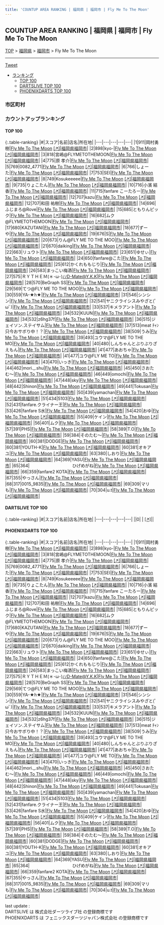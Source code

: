 ```yaml
---
title: 'COUNTUP AREA RANKING | 福岡県 | 福岡市 | Fly Me To The Moon'
---
```

## COUNTUP AREA RANKING | 福岡県 | 福岡市 | Fly Me To The Moon

[TOP](/darts/rank/) > [福岡県](/darts/rank/福岡県/) > [福岡市](/darts/rank/福岡県/福岡市/) > Fly Me To The Moon

___

<a href="https://twitter.com/share?ref_src=twsrc%5Etfw" data-text="COUNTUP AREA RANKING | 福岡県福岡市Fly Me To The Moon" class="twitter-share-button" data-hashtags="DARTSLIVE,PHOENIXDARTS,darts,ダーツ" data-show-count="false">Tweet</a>

* [ランキング](#カウントアップランキング)
    * [TOP 100](#top-100)
    * [DARTSLIVE TOP 100](#dartslive-top-100)
    * [PHOENIXDARTS TOP 100](#phoenixdarts-top-100)

### 市区町村

<ul>

</ul>

### カウントアップランキング

#### TOP 100



{:.table-ranking}
|#|スコア|名前|店名|所在地|
|---|---|---|---|---|
|1|911|<span class="rank-name-pd">岡村勇樹</span>|<a href="/darts/rank/shops/86135.html">Fly Me To The Moon</a> <a href="https://vs.phoenixdarts.com/jp/shop/shopDetailInfo/s_86135?s_seq=86135">[↗]</a>|<a href="/darts/rank/福岡県/福岡市">福岡県福岡市</a>|
|2|898|<span class="rank-name-pd">kyo-</span>|<a href="/darts/rank/shops/86135.html">Fly Me To The Moon</a> <a href="https://vs.phoenixdarts.com/jp/shop/shopDetailInfo/s_86135?s_seq=86135">[↗]</a>|<a href="/darts/rank/福岡県/福岡市">福岡県福岡市</a>|
|3|818|<span class="rank-name-pd">宮嶋@FLYMETOTHEMOON</span>|<a href="/darts/rank/shops/86135.html">Fly Me To The Moon</a> <a href="https://vs.phoenixdarts.com/jp/shop/shopDetailInfo/s_86135?s_seq=86135">[↗]</a>|<a href="/darts/rank/福岡県/福岡市">福岡県福岡市</a>|
|4|775|<span class="rank-name-pd">原 孝介</span>|<a href="/darts/rank/shops/86135.html">Fly Me To The Moon</a> <a href="https://vs.phoenixdarts.com/jp/shop/shopDetailInfo/s_86135?s_seq=86135">[↗]</a>|<a href="/darts/rank/福岡県/福岡市">福岡県福岡市</a>|
|5|769|<span class="rank-name-pd">0082_4771</span>|<a href="/darts/rank/shops/86135.html">Fly Me To The Moon</a> <a href="https://vs.phoenixdarts.com/jp/shop/shopDetailInfo/s_86135?s_seq=86135">[↗]</a>|<a href="/darts/rank/福岡県/福岡市">福岡県福岡市</a>|
|6|766|<span class="rank-name-pd">しょーた</span>|<a href="/darts/rank/shops/86135.html">Fly Me To The Moon</a> <a href="https://vs.phoenixdarts.com/jp/shop/shopDetailInfo/s_86135?s_seq=86135">[↗]</a>|<a href="/darts/rank/福岡県/福岡市">福岡県福岡市</a>|
|7|753|<span class="rank-name-pd">SEI</span>|<a href="/darts/rank/shops/86135.html">Fly Me To The Moon</a> <a href="https://vs.phoenixdarts.com/jp/shop/shopDetailInfo/s_86135?s_seq=86135">[↗]</a>|<a href="/darts/rank/福岡県/福岡市">福岡県福岡市</a>|
|8|749|<span class="rank-name-pd">Kosukeeeee</span>|<a href="/darts/rank/shops/86135.html">Fly Me To The Moon</a> <a href="https://vs.phoenixdarts.com/jp/shop/shopDetailInfo/s_86135?s_seq=86135">[↗]</a>|<a href="/darts/rank/福岡県/福岡市">福岡県福岡市</a>|
|9|735|<span class="rank-name-pd">りょこたん</span>|<a href="/darts/rank/shops/86135.html">Fly Me To The Moon</a> <a href="https://vs.phoenixdarts.com/jp/shop/shopDetailInfo/s_86135?s_seq=86135">[↗]</a>|<a href="/darts/rank/福岡県/福岡市">福岡県福岡市</a>|
|10|716|<span class="rank-name-pd"><span class="pro-icon-pd"></span>小濱 結香</span>|<a href="/darts/rank/shops/86135.html">Fly Me To The Moon</a> <a href="https://vs.phoenixdarts.com/jp/shop/shopDetailInfo/s_86135?s_seq=86135">[↗]</a>|<a href="/darts/rank/福岡県/福岡市">福岡県福岡市</a>|
|11|715|<span class="rank-name-pd">fanfare こーたろー</span>|<a href="/darts/rank/shops/86135.html">Fly Me To The Moon</a> <a href="https://vs.phoenixdarts.com/jp/shop/shopDetailInfo/s_86135?s_seq=86135">[↗]</a>|<a href="/darts/rank/福岡県/福岡市">福岡県福岡市</a>|
|12|707|<span class="rank-name-pd">kazu</span>|<a href="/darts/rank/shops/86135.html">Fly Me To The Moon</a> <a href="https://vs.phoenixdarts.com/jp/shop/shopDetailInfo/s_86135?s_seq=86135">[↗]</a>|<a href="/darts/rank/福岡県/福岡市">福岡県福岡市</a>|
|12|707|<span class="rank-name-pd"><span class="pro-icon-pd"></span>和田 祐樹</span>|<a href="/darts/rank/shops/86135.html">Fly Me To The Moon</a> <a href="https://vs.phoenixdarts.com/jp/shop/shopDetailInfo/s_86135?s_seq=86135">[↗]</a>|<a href="/darts/rank/福岡県/福岡市">福岡県福岡市</a>|
|14|696|<span class="rank-name-pd">ふじまろ@Rove</span>|<a href="/darts/rank/shops/86135.html">Fly Me To The Moon</a> <a href="https://vs.phoenixdarts.com/jp/shop/shopDetailInfo/s_86135?s_seq=86135">[↗]</a>|<a href="/darts/rank/福岡県/福岡市">福岡県福岡市</a>|
|15|685|<span class="rank-name-pd">ともりんピック</span>|<a href="/darts/rank/shops/86135.html">Fly Me To The Moon</a> <a href="https://vs.phoenixdarts.com/jp/shop/shopDetailInfo/s_86135?s_seq=86135">[↗]</a>|<a href="/darts/rank/福岡県/福岡市">福岡県福岡市</a>|
|16|682|<span class="rank-name-pd">ムク@FLYMETOTHEMOON</span>|<a href="/darts/rank/shops/86135.html">Fly Me To The Moon</a> <a href="https://vs.phoenixdarts.com/jp/shop/shopDetailInfo/s_86135?s_seq=86135">[↗]</a>|<a href="/darts/rank/福岡県/福岡市">福岡県福岡市</a>|
|17|680|<span class="rank-name-pd">KAZUTANI</span>|<a href="/darts/rank/shops/86135.html">Fly Me To The Moon</a> <a href="https://vs.phoenixdarts.com/jp/shop/shopDetailInfo/s_86135?s_seq=86135">[↗]</a>|<a href="/darts/rank/福岡県/福岡市">福岡県福岡市</a>|
|18|677|<span class="rank-name-pd">ずーや</span>|<a href="/darts/rank/shops/86135.html">Fly Me To The Moon</a> <a href="https://vs.phoenixdarts.com/jp/shop/shopDetailInfo/s_86135?s_seq=86135">[↗]</a>|<a href="/darts/rank/福岡県/福岡市">福岡県福岡市</a>|
|19|676|<span class="rank-name-pd">S</span>|<a href="/darts/rank/shops/86135.html">Fly Me To The Moon</a> <a href="https://vs.phoenixdarts.com/jp/shop/shopDetailInfo/s_86135?s_seq=86135">[↗]</a>|<a href="/darts/rank/福岡県/福岡市">福岡県福岡市</a>|
|20|673|<span class="rank-name-pd">りん@FLY ME TO THE MOO</span>|<a href="/darts/rank/shops/86135.html">Fly Me To The Moon</a> <a href="https://vs.phoenixdarts.com/jp/shop/shopDetailInfo/s_86135?s_seq=86135">[↗]</a>|<a href="/darts/rank/福岡県/福岡市">福岡県福岡市</a>|
|21|670|<span class="rank-name-pd">daiking</span>|<a href="/darts/rank/shops/86135.html">Fly Me To The Moon</a> <a href="https://vs.phoenixdarts.com/jp/shop/shopDetailInfo/s_86135?s_seq=86135">[↗]</a>|<a href="/darts/rank/福岡県/福岡市">福岡県福岡市</a>|
|22|663|<span class="rank-name-pd">リュウト</span>|<a href="/darts/rank/shops/86135.html">Fly Me To The Moon</a> <a href="https://vs.phoenixdarts.com/jp/shop/shopDetailInfo/s_86135?s_seq=86135">[↗]</a>|<a href="/darts/rank/福岡県/福岡市">福岡県福岡市</a>|
|23|651|<span class="rank-name-pd">ゆせぃ</span>|<a href="/darts/rank/shops/86135.html">Fly Me To The Moon</a> <a href="https://vs.phoenixdarts.com/jp/shop/shopDetailInfo/s_86135?s_seq=86135">[↗]</a>|<a href="/darts/rank/福岡県/福岡市">福岡県福岡市</a>|
|24|650|<span class="rank-name-pd">fanfare@こた</span>|<a href="/darts/rank/shops/86135.html">Fly Me To The Moon</a> <a href="https://vs.phoenixdarts.com/jp/shop/shopDetailInfo/s_86135?s_seq=86135">[↗]</a>|<a href="/darts/rank/福岡県/福岡市">福岡県福岡市</a>|
|25|612|<span class="rank-name-pd">かくれももじり</span>|<a href="/darts/rank/shops/86135.html">Fly Me To The Moon</a> <a href="https://vs.phoenixdarts.com/jp/shop/shopDetailInfo/s_86135?s_seq=86135">[↗]</a>|<a href="/darts/rank/福岡県/福岡市">福岡県福岡市</a>|
|26|583|<span class="rank-name-pd">まっこい梅酒</span>|<a href="/darts/rank/shops/86135.html">Fly Me To The Moon</a> <a href="https://vs.phoenixdarts.com/jp/shop/shopDetailInfo/s_86135?s_seq=86135">[↗]</a>|<a href="/darts/rank/福岡県/福岡市">福岡県福岡市</a>|
|27|575|<span class="rank-name-pd">ＲＹＴＨＥＭ(＊･ω･)ﾉﾉD-Mate@Y.K.K</span>|<a href="/darts/rank/shops/86135.html">Fly Me To The Moon</a> <a href="https://vs.phoenixdarts.com/jp/shop/shopDetailInfo/s_86135?s_seq=86135">[↗]</a>|<a href="/darts/rank/福岡県/福岡市">福岡県福岡市</a>|
|28|570|<span class="rank-name-pd">BeGraph SS</span>|<a href="/darts/rank/shops/86135.html">Fly Me To The Moon</a> <a href="https://vs.phoenixdarts.com/jp/shop/shopDetailInfo/s_86135?s_seq=86135">[↗]</a>|<a href="/darts/rank/福岡県/福岡市">福岡県福岡市</a>|
|29|569|<span class="rank-name-pd">てつ@FLY ME TO THE MOO</span>|<a href="/darts/rank/shops/86135.html">Fly Me To The Moon</a> <a href="https://vs.phoenixdarts.com/jp/shop/shopDetailInfo/s_86135?s_seq=86135">[↗]</a>|<a href="/darts/rank/福岡県/福岡市">福岡県福岡市</a>|
|30|559|<span class="rank-name-pd">YA-★h★</span>|<a href="/darts/rank/shops/86135.html">Fly Me To The Moon</a> <a href="https://vs.phoenixdarts.com/jp/shop/shopDetailInfo/s_86135?s_seq=86135">[↗]</a>|<a href="/darts/rank/福岡県/福岡市">福岡県福岡市</a>|
|31|546|<span class="rank-name-pd">シンシン</span>|<a href="/darts/rank/shops/86135.html">Fly Me To The Moon</a> <a href="https://vs.phoenixdarts.com/jp/shop/shopDetailInfo/s_86135?s_seq=86135">[↗]</a>|<a href="/darts/rank/福岡県/福岡市">福岡県福岡市</a>|
|32|541|<span class="rank-name-pd">ヤニクライシスみやざと(ﾟωﾟ)</span>|<a href="/darts/rank/shops/86135.html">Fly Me To The Moon</a> <a href="https://vs.phoenixdarts.com/jp/shop/shopDetailInfo/s_86135?s_seq=86135">[↗]</a>|<a href="/darts/rank/福岡県/福岡市">福岡県福岡市</a>|
|33|537|<span class="rank-name-pd">キメラアント</span>|<a href="/darts/rank/shops/86135.html">Fly Me To The Moon</a> <a href="https://vs.phoenixdarts.com/jp/shop/shopDetailInfo/s_86135?s_seq=86135">[↗]</a>|<a href="/darts/rank/福岡県/福岡市">福岡県福岡市</a>|
|34|532|<span class="rank-name-pd">KUUN</span>|<a href="/darts/rank/shops/86135.html">Fly Me To The Moon</a> <a href="https://vs.phoenixdarts.com/jp/shop/shopDetailInfo/s_86135?s_seq=86135">[↗]</a>|<a href="/darts/rank/福岡県/福岡市">福岡県福岡市</a>|
|34|532|<span class="rank-name-pd">z6hg37f</span>|<a href="/darts/rank/shops/86135.html">Fly Me To The Moon</a> <a href="https://vs.phoenixdarts.com/jp/shop/shopDetailInfo/s_86135?s_seq=86135">[↗]</a>|<a href="/darts/rank/福岡県/福岡市">福岡県福岡市</a>|
|36|515|<span class="rank-name-pd">ジェイソン.ステイサム</span>|<a href="/darts/rank/shops/86135.html">Fly Me To The Moon</a> <a href="https://vs.phoenixdarts.com/jp/shop/shopDetailInfo/s_86135?s_seq=86135">[↗]</a>|<a href="/darts/rank/福岡県/福岡市">福岡県福岡市</a>|
|37|513|<span class="rank-name-pd">meat ﾁｬﾝ 只今おサボり中！？</span>|<a href="/darts/rank/shops/86135.html">Fly Me To The Moon</a> <a href="https://vs.phoenixdarts.com/jp/shop/shopDetailInfo/s_86135?s_seq=86135">[↗]</a>|<a href="/darts/rank/福岡県/福岡市">福岡県福岡市</a>|
|38|509|<span class="rank-name-pd">うみ</span>|<a href="/darts/rank/shops/86135.html">Fly Me To The Moon</a> <a href="https://vs.phoenixdarts.com/jp/shop/shopDetailInfo/s_86135?s_seq=86135">[↗]</a>|<a href="/darts/rank/福岡県/福岡市">福岡県福岡市</a>|
|39|493|<span class="rank-name-pd">ユウマ@FLY ME TO THE MO</span>|<a href="/darts/rank/shops/86135.html">Fly Me To The Moon</a> <a href="https://vs.phoenixdarts.com/jp/shop/shopDetailInfo/s_86135?s_seq=86135">[↗]</a>|<a href="/darts/rank/福岡県/福岡市">福岡県福岡市</a>|
|40|480|<span class="rank-name-pd">しんちゃんとぶりぶりざえもん</span>|<a href="/darts/rank/shops/86135.html">Fly Me To The Moon</a> <a href="https://vs.phoenixdarts.com/jp/shop/shopDetailInfo/s_86135?s_seq=86135">[↗]</a>|<a href="/darts/rank/福岡県/福岡市">福岡県福岡市</a>|
|41|477|<span class="rank-name-pd">あおちゃ</span>|<a href="/darts/rank/shops/86135.html">Fly Me To The Moon</a> <a href="https://vs.phoenixdarts.com/jp/shop/shopDetailInfo/s_86135?s_seq=86135">[↗]</a>|<a href="/darts/rank/福岡県/福岡市">福岡県福岡市</a>|
|41|477|<span class="rank-name-pd">ユウ@FLY ME TO</span>|<a href="/darts/rank/shops/86135.html">Fly Me To The Moon</a> <a href="https://vs.phoenixdarts.com/jp/shop/shopDetailInfo/s_86135?s_seq=86135">[↗]</a>|<a href="/darts/rank/福岡県/福岡市">福岡県福岡市</a>|
|43|470|<span class="rank-name-pd">いっき</span>|<a href="/darts/rank/shops/86135.html">Fly Me To The Moon</a> <a href="https://vs.phoenixdarts.com/jp/shop/shopDetailInfo/s_86135?s_seq=86135">[↗]</a>|<a href="/darts/rank/福岡県/福岡市">福岡県福岡市</a>|
|44|462|<span class="rank-name-pd">mori._.shu</span>|<a href="/darts/rank/shops/86135.html">Fly Me To The Moon</a> <a href="https://vs.phoenixdarts.com/jp/shop/shopDetailInfo/s_86135?s_seq=86135">[↗]</a>|<a href="/darts/rank/福岡県/福岡市">福岡県福岡市</a>|
|45|450|<span class="rank-name-pd">さおたむ〜</span>|<a href="/darts/rank/shops/86135.html">Fly Me To The Moon</a> <a href="https://vs.phoenixdarts.com/jp/shop/shopDetailInfo/s_86135?s_seq=86135">[↗]</a>|<a href="/darts/rank/福岡県/福岡市">福岡県福岡市</a>|
|46|449|<span class="rank-name-pd">omochi</span>|<a href="/darts/rank/shops/86135.html">Fly Me To The Moon</a> <a href="https://vs.phoenixdarts.com/jp/shop/shopDetailInfo/s_86135?s_seq=86135">[↗]</a>|<a href="/darts/rank/福岡県/福岡市">福岡県福岡市</a>|
|47|448|<span class="rank-name-pd">sky</span>|<a href="/darts/rank/shops/86135.html">Fly Me To The Moon</a> <a href="https://vs.phoenixdarts.com/jp/shop/shopDetailInfo/s_86135?s_seq=86135">[↗]</a>|<a href="/darts/rank/福岡県/福岡市">福岡県福岡市</a>|
|48|442|<span class="rank-name-pd">Shinon</span>|<a href="/darts/rank/shops/86135.html">Fly Me To The Moon</a> <a href="https://vs.phoenixdarts.com/jp/shop/shopDetailInfo/s_86135?s_seq=86135">[↗]</a>|<a href="/darts/rank/福岡県/福岡市">福岡県福岡市</a>|
|49|441|<span class="rank-name-pd">Tokusan</span>|<a href="/darts/rank/shops/86135.html">Fly Me To The Moon</a> <a href="https://vs.phoenixdarts.com/jp/shop/shopDetailInfo/s_86135?s_seq=86135">[↗]</a>|<a href="/darts/rank/福岡県/福岡市">福岡県福岡市</a>|
|50|439|<span class="rank-name-pd">yamachan</span>|<a href="/darts/rank/shops/86135.html">Fly Me To The Moon</a> <a href="https://vs.phoenixdarts.com/jp/shop/shopDetailInfo/s_86135?s_seq=86135">[↗]</a>|<a href="/darts/rank/福岡県/福岡市">福岡県福岡市</a>|
|51|434|<span class="rank-name-pd">5103</span>|<a href="/darts/rank/shops/86135.html">Fly Me To The Moon</a> <a href="https://vs.phoenixdarts.com/jp/shop/shopDetailInfo/s_86135?s_seq=86135">[↗]</a>|<a href="/darts/rank/福岡県/福岡市">福岡県福岡市</a>|
|52|431|<span class="rank-name-pd">fanfare.クライナー王</span>|<a href="/darts/rank/shops/86135.html">Fly Me To The Moon</a> <a href="https://vs.phoenixdarts.com/jp/shop/shopDetailInfo/s_86135?s_seq=86135">[↗]</a>|<a href="/darts/rank/福岡県/福岡市">福岡県福岡市</a>|
|53|426|<span class="rank-name-pd">fanfare S水</span>|<a href="/darts/rank/shops/86135.html">Fly Me To The Moon</a> <a href="https://vs.phoenixdarts.com/jp/shop/shopDetailInfo/s_86135?s_seq=86135">[↗]</a>|<a href="/darts/rank/福岡県/福岡市">福岡県福岡市</a>|
|54|420|<span class="rank-name-pd">おゆ</span>|<a href="/darts/rank/shops/86135.html">Fly Me To The Moon</a> <a href="https://vs.phoenixdarts.com/jp/shop/shopDetailInfo/s_86135?s_seq=86135">[↗]</a>|<a href="/darts/rank/福岡県/福岡市">福岡県福岡市</a>|
|55|409|<span class="rank-name-pd">ケイン</span>|<a href="/darts/rank/shops/86135.html">Fly Me To The Moon</a> <a href="https://vs.phoenixdarts.com/jp/shop/shopDetailInfo/s_86135?s_seq=86135">[↗]</a>|<a href="/darts/rank/福岡県/福岡市">福岡県福岡市</a>|
|56|401|<span class="rank-name-pd">ムク</span>|<a href="/darts/rank/shops/86135.html">Fly Me To The Moon</a> <a href="https://vs.phoenixdarts.com/jp/shop/shopDetailInfo/s_86135?s_seq=86135">[↗]</a>|<a href="/darts/rank/福岡県/福岡市">福岡県福岡市</a>|
|57|391|<span class="rank-name-pd">PHS</span>|<a href="/darts/rank/shops/86135.html">Fly Me To The Moon</a> <a href="https://vs.phoenixdarts.com/jp/shop/shopDetailInfo/s_86135?s_seq=86135">[↗]</a>|<a href="/darts/rank/福岡県/福岡市">福岡県福岡市</a>|
|58|389|<span class="rank-name-pd">T.O</span>|<a href="/darts/rank/shops/86135.html">Fly Me To The Moon</a> <a href="https://vs.phoenixdarts.com/jp/shop/shopDetailInfo/s_86135?s_seq=86135">[↗]</a>|<a href="/darts/rank/福岡県/福岡市">福岡県福岡市</a>|
|59|384|<span class="rank-name-pd">そのたむ〜</span>|<a href="/darts/rank/shops/86135.html">Fly Me To The Moon</a> <a href="https://vs.phoenixdarts.com/jp/shop/shopDetailInfo/s_86135?s_seq=86135">[↗]</a>|<a href="/darts/rank/福岡県/福岡市">福岡県福岡市</a>|
|60|381|<span class="rank-name-pd">DODGE</span>|<a href="/darts/rank/shops/86135.html">Fly Me To The Moon</a> <a href="https://vs.phoenixdarts.com/jp/shop/shopDetailInfo/s_86135?s_seq=86135">[↗]</a>|<a href="/darts/rank/福岡県/福岡市">福岡県福岡市</a>|
|60|381|<span class="rank-name-pd">YOUTH-K</span>|<a href="/darts/rank/shops/86135.html">Fly Me To The Moon</a> <a href="https://vs.phoenixdarts.com/jp/shop/shopDetailInfo/s_86135?s_seq=86135">[↗]</a>|<a href="/darts/rank/福岡県/福岡市">福岡県福岡市</a>|
|60|381|<span class="rank-name-pd">オキアユ</span>|<a href="/darts/rank/shops/86135.html">Fly Me To The Moon</a> <a href="https://vs.phoenixdarts.com/jp/shop/shopDetailInfo/s_86135?s_seq=86135">[↗]</a>|<a href="/darts/rank/福岡県/福岡市">福岡県福岡市</a>|
|63|380|<span class="rank-name-pd">しおり</span>|<a href="/darts/rank/shops/86135.html">Fly Me To The Moon</a> <a href="https://vs.phoenixdarts.com/jp/shop/shopDetailInfo/s_86135?s_seq=86135">[↗]</a>|<a href="/darts/rank/福岡県/福岡市">福岡県福岡市</a>|
|64|369|<span class="rank-name-pd">YASU</span>|<a href="/darts/rank/shops/86135.html">Fly Me To The Moon</a> <a href="https://vs.phoenixdarts.com/jp/shop/shopDetailInfo/s_86135?s_seq=86135">[↗]</a>|<a href="/darts/rank/福岡県/福岡市">福岡県福岡市</a>|
|65|364|<span class="rank-name-pd">　　　　　　　　　　ひげめがね</span>|<a href="/darts/rank/shops/86135.html">Fly Me To The Moon</a> <a href="https://vs.phoenixdarts.com/jp/shop/shopDetailInfo/s_86135?s_seq=86135">[↗]</a>|<a href="/darts/rank/福岡県/福岡市">福岡県福岡市</a>|
|66|359|<span class="rank-name-pd">fanfare2 KOTA</span>|<a href="/darts/rank/shops/86135.html">Fly Me To The Moon</a> <a href="https://vs.phoenixdarts.com/jp/shop/shopDetailInfo/s_86135?s_seq=86135">[↗]</a>|<a href="/darts/rank/福岡県/福岡市">福岡県福岡市</a>|
|67|355|<span class="rank-name-pd">やっさん</span>|<a href="/darts/rank/shops/86135.html">Fly Me To The Moon</a> <a href="https://vs.phoenixdarts.com/jp/shop/shopDetailInfo/s_86135?s_seq=86135">[↗]</a>|<a href="/darts/rank/福岡県/福岡市">福岡県福岡市</a>|
|68|317|<span class="rank-name-pd">0015_9835</span>|<a href="/darts/rank/shops/86135.html">Fly Me To The Moon</a> <a href="https://vs.phoenixdarts.com/jp/shop/shopDetailInfo/s_86135?s_seq=86135">[↗]</a>|<a href="/darts/rank/福岡県/福岡市">福岡県福岡市</a>|
|69|309|<span class="rank-name-pd">マリも</span>|<a href="/darts/rank/shops/86135.html">Fly Me To The Moon</a> <a href="https://vs.phoenixdarts.com/jp/shop/shopDetailInfo/s_86135?s_seq=86135">[↗]</a>|<a href="/darts/rank/福岡県/福岡市">福岡県福岡市</a>|
|70|304|<span class="rank-name-pd">u.t</span>|<a href="/darts/rank/shops/86135.html">Fly Me To The Moon</a> <a href="https://vs.phoenixdarts.com/jp/shop/shopDetailInfo/s_86135?s_seq=86135">[↗]</a>|<a href="/darts/rank/福岡県/福岡市">福岡県福岡市</a>|


#### DARTSLIVE TOP 100



{:.table-ranking}
|#|スコア|名前|店名|所在地|
|---|---|---|---|---|
||0|<span class="rank-name-dl"> </span>|<a href="/darts/rank/shops/.html"></a> <a href="">[↗]</a>|<a href="/darts/rank//"></a>|


#### PHOENIXDARTS TOP 100



{:.table-ranking}
|#|スコア|名前|店名|所在地|
|---|---|---|---|---|
|1|911|<span class="rank-name-pd">岡村勇樹</span>|<a href="/darts/rank/shops/86135.html">Fly Me To The Moon</a> <a href="https://vs.phoenixdarts.com/jp/shop/shopDetailInfo/s_86135?s_seq=86135">[↗]</a>|<a href="/darts/rank/福岡県/福岡市">福岡県福岡市</a>|
|2|898|<span class="rank-name-pd">kyo-</span>|<a href="/darts/rank/shops/86135.html">Fly Me To The Moon</a> <a href="https://vs.phoenixdarts.com/jp/shop/shopDetailInfo/s_86135?s_seq=86135">[↗]</a>|<a href="/darts/rank/福岡県/福岡市">福岡県福岡市</a>|
|3|818|<span class="rank-name-pd">宮嶋@FLYMETOTHEMOON</span>|<a href="/darts/rank/shops/86135.html">Fly Me To The Moon</a> <a href="https://vs.phoenixdarts.com/jp/shop/shopDetailInfo/s_86135?s_seq=86135">[↗]</a>|<a href="/darts/rank/福岡県/福岡市">福岡県福岡市</a>|
|4|775|<span class="rank-name-pd">原 孝介</span>|<a href="/darts/rank/shops/86135.html">Fly Me To The Moon</a> <a href="https://vs.phoenixdarts.com/jp/shop/shopDetailInfo/s_86135?s_seq=86135">[↗]</a>|<a href="/darts/rank/福岡県/福岡市">福岡県福岡市</a>|
|5|769|<span class="rank-name-pd">0082_4771</span>|<a href="/darts/rank/shops/86135.html">Fly Me To The Moon</a> <a href="https://vs.phoenixdarts.com/jp/shop/shopDetailInfo/s_86135?s_seq=86135">[↗]</a>|<a href="/darts/rank/福岡県/福岡市">福岡県福岡市</a>|
|6|766|<span class="rank-name-pd">しょーた</span>|<a href="/darts/rank/shops/86135.html">Fly Me To The Moon</a> <a href="https://vs.phoenixdarts.com/jp/shop/shopDetailInfo/s_86135?s_seq=86135">[↗]</a>|<a href="/darts/rank/福岡県/福岡市">福岡県福岡市</a>|
|7|753|<span class="rank-name-pd">SEI</span>|<a href="/darts/rank/shops/86135.html">Fly Me To The Moon</a> <a href="https://vs.phoenixdarts.com/jp/shop/shopDetailInfo/s_86135?s_seq=86135">[↗]</a>|<a href="/darts/rank/福岡県/福岡市">福岡県福岡市</a>|
|8|749|<span class="rank-name-pd">Kosukeeeee</span>|<a href="/darts/rank/shops/86135.html">Fly Me To The Moon</a> <a href="https://vs.phoenixdarts.com/jp/shop/shopDetailInfo/s_86135?s_seq=86135">[↗]</a>|<a href="/darts/rank/福岡県/福岡市">福岡県福岡市</a>|
|9|735|<span class="rank-name-pd">りょこたん</span>|<a href="/darts/rank/shops/86135.html">Fly Me To The Moon</a> <a href="https://vs.phoenixdarts.com/jp/shop/shopDetailInfo/s_86135?s_seq=86135">[↗]</a>|<a href="/darts/rank/福岡県/福岡市">福岡県福岡市</a>|
|10|716|<span class="rank-name-pd"><span class="pro-icon-pd"></span>小濱 結香</span>|<a href="/darts/rank/shops/86135.html">Fly Me To The Moon</a> <a href="https://vs.phoenixdarts.com/jp/shop/shopDetailInfo/s_86135?s_seq=86135">[↗]</a>|<a href="/darts/rank/福岡県/福岡市">福岡県福岡市</a>|
|11|715|<span class="rank-name-pd">fanfare こーたろー</span>|<a href="/darts/rank/shops/86135.html">Fly Me To The Moon</a> <a href="https://vs.phoenixdarts.com/jp/shop/shopDetailInfo/s_86135?s_seq=86135">[↗]</a>|<a href="/darts/rank/福岡県/福岡市">福岡県福岡市</a>|
|12|707|<span class="rank-name-pd">kazu</span>|<a href="/darts/rank/shops/86135.html">Fly Me To The Moon</a> <a href="https://vs.phoenixdarts.com/jp/shop/shopDetailInfo/s_86135?s_seq=86135">[↗]</a>|<a href="/darts/rank/福岡県/福岡市">福岡県福岡市</a>|
|12|707|<span class="rank-name-pd"><span class="pro-icon-pd"></span>和田 祐樹</span>|<a href="/darts/rank/shops/86135.html">Fly Me To The Moon</a> <a href="https://vs.phoenixdarts.com/jp/shop/shopDetailInfo/s_86135?s_seq=86135">[↗]</a>|<a href="/darts/rank/福岡県/福岡市">福岡県福岡市</a>|
|14|696|<span class="rank-name-pd">ふじまろ@Rove</span>|<a href="/darts/rank/shops/86135.html">Fly Me To The Moon</a> <a href="https://vs.phoenixdarts.com/jp/shop/shopDetailInfo/s_86135?s_seq=86135">[↗]</a>|<a href="/darts/rank/福岡県/福岡市">福岡県福岡市</a>|
|15|685|<span class="rank-name-pd">ともりんピック</span>|<a href="/darts/rank/shops/86135.html">Fly Me To The Moon</a> <a href="https://vs.phoenixdarts.com/jp/shop/shopDetailInfo/s_86135?s_seq=86135">[↗]</a>|<a href="/darts/rank/福岡県/福岡市">福岡県福岡市</a>|
|16|682|<span class="rank-name-pd">ムク@FLYMETOTHEMOON</span>|<a href="/darts/rank/shops/86135.html">Fly Me To The Moon</a> <a href="https://vs.phoenixdarts.com/jp/shop/shopDetailInfo/s_86135?s_seq=86135">[↗]</a>|<a href="/darts/rank/福岡県/福岡市">福岡県福岡市</a>|
|17|680|<span class="rank-name-pd">KAZUTANI</span>|<a href="/darts/rank/shops/86135.html">Fly Me To The Moon</a> <a href="https://vs.phoenixdarts.com/jp/shop/shopDetailInfo/s_86135?s_seq=86135">[↗]</a>|<a href="/darts/rank/福岡県/福岡市">福岡県福岡市</a>|
|18|677|<span class="rank-name-pd">ずーや</span>|<a href="/darts/rank/shops/86135.html">Fly Me To The Moon</a> <a href="https://vs.phoenixdarts.com/jp/shop/shopDetailInfo/s_86135?s_seq=86135">[↗]</a>|<a href="/darts/rank/福岡県/福岡市">福岡県福岡市</a>|
|19|676|<span class="rank-name-pd">S</span>|<a href="/darts/rank/shops/86135.html">Fly Me To The Moon</a> <a href="https://vs.phoenixdarts.com/jp/shop/shopDetailInfo/s_86135?s_seq=86135">[↗]</a>|<a href="/darts/rank/福岡県/福岡市">福岡県福岡市</a>|
|20|673|<span class="rank-name-pd">りん@FLY ME TO THE MOO</span>|<a href="/darts/rank/shops/86135.html">Fly Me To The Moon</a> <a href="https://vs.phoenixdarts.com/jp/shop/shopDetailInfo/s_86135?s_seq=86135">[↗]</a>|<a href="/darts/rank/福岡県/福岡市">福岡県福岡市</a>|
|21|670|<span class="rank-name-pd">daiking</span>|<a href="/darts/rank/shops/86135.html">Fly Me To The Moon</a> <a href="https://vs.phoenixdarts.com/jp/shop/shopDetailInfo/s_86135?s_seq=86135">[↗]</a>|<a href="/darts/rank/福岡県/福岡市">福岡県福岡市</a>|
|22|663|<span class="rank-name-pd">リュウト</span>|<a href="/darts/rank/shops/86135.html">Fly Me To The Moon</a> <a href="https://vs.phoenixdarts.com/jp/shop/shopDetailInfo/s_86135?s_seq=86135">[↗]</a>|<a href="/darts/rank/福岡県/福岡市">福岡県福岡市</a>|
|23|651|<span class="rank-name-pd">ゆせぃ</span>|<a href="/darts/rank/shops/86135.html">Fly Me To The Moon</a> <a href="https://vs.phoenixdarts.com/jp/shop/shopDetailInfo/s_86135?s_seq=86135">[↗]</a>|<a href="/darts/rank/福岡県/福岡市">福岡県福岡市</a>|
|24|650|<span class="rank-name-pd">fanfare@こた</span>|<a href="/darts/rank/shops/86135.html">Fly Me To The Moon</a> <a href="https://vs.phoenixdarts.com/jp/shop/shopDetailInfo/s_86135?s_seq=86135">[↗]</a>|<a href="/darts/rank/福岡県/福岡市">福岡県福岡市</a>|
|25|612|<span class="rank-name-pd">かくれももじり</span>|<a href="/darts/rank/shops/86135.html">Fly Me To The Moon</a> <a href="https://vs.phoenixdarts.com/jp/shop/shopDetailInfo/s_86135?s_seq=86135">[↗]</a>|<a href="/darts/rank/福岡県/福岡市">福岡県福岡市</a>|
|26|583|<span class="rank-name-pd">まっこい梅酒</span>|<a href="/darts/rank/shops/86135.html">Fly Me To The Moon</a> <a href="https://vs.phoenixdarts.com/jp/shop/shopDetailInfo/s_86135?s_seq=86135">[↗]</a>|<a href="/darts/rank/福岡県/福岡市">福岡県福岡市</a>|
|27|575|<span class="rank-name-pd">ＲＹＴＨＥＭ(＊･ω･)ﾉﾉD-Mate@Y.K.K</span>|<a href="/darts/rank/shops/86135.html">Fly Me To The Moon</a> <a href="https://vs.phoenixdarts.com/jp/shop/shopDetailInfo/s_86135?s_seq=86135">[↗]</a>|<a href="/darts/rank/福岡県/福岡市">福岡県福岡市</a>|
|28|570|<span class="rank-name-pd">BeGraph SS</span>|<a href="/darts/rank/shops/86135.html">Fly Me To The Moon</a> <a href="https://vs.phoenixdarts.com/jp/shop/shopDetailInfo/s_86135?s_seq=86135">[↗]</a>|<a href="/darts/rank/福岡県/福岡市">福岡県福岡市</a>|
|29|569|<span class="rank-name-pd">てつ@FLY ME TO THE MOO</span>|<a href="/darts/rank/shops/86135.html">Fly Me To The Moon</a> <a href="https://vs.phoenixdarts.com/jp/shop/shopDetailInfo/s_86135?s_seq=86135">[↗]</a>|<a href="/darts/rank/福岡県/福岡市">福岡県福岡市</a>|
|30|559|<span class="rank-name-pd">YA-★h★</span>|<a href="/darts/rank/shops/86135.html">Fly Me To The Moon</a> <a href="https://vs.phoenixdarts.com/jp/shop/shopDetailInfo/s_86135?s_seq=86135">[↗]</a>|<a href="/darts/rank/福岡県/福岡市">福岡県福岡市</a>|
|31|546|<span class="rank-name-pd">シンシン</span>|<a href="/darts/rank/shops/86135.html">Fly Me To The Moon</a> <a href="https://vs.phoenixdarts.com/jp/shop/shopDetailInfo/s_86135?s_seq=86135">[↗]</a>|<a href="/darts/rank/福岡県/福岡市">福岡県福岡市</a>|
|32|541|<span class="rank-name-pd">ヤニクライシスみやざと(ﾟωﾟ)</span>|<a href="/darts/rank/shops/86135.html">Fly Me To The Moon</a> <a href="https://vs.phoenixdarts.com/jp/shop/shopDetailInfo/s_86135?s_seq=86135">[↗]</a>|<a href="/darts/rank/福岡県/福岡市">福岡県福岡市</a>|
|33|537|<span class="rank-name-pd">キメラアント</span>|<a href="/darts/rank/shops/86135.html">Fly Me To The Moon</a> <a href="https://vs.phoenixdarts.com/jp/shop/shopDetailInfo/s_86135?s_seq=86135">[↗]</a>|<a href="/darts/rank/福岡県/福岡市">福岡県福岡市</a>|
|34|532|<span class="rank-name-pd">KUUN</span>|<a href="/darts/rank/shops/86135.html">Fly Me To The Moon</a> <a href="https://vs.phoenixdarts.com/jp/shop/shopDetailInfo/s_86135?s_seq=86135">[↗]</a>|<a href="/darts/rank/福岡県/福岡市">福岡県福岡市</a>|
|34|532|<span class="rank-name-pd">z6hg37f</span>|<a href="/darts/rank/shops/86135.html">Fly Me To The Moon</a> <a href="https://vs.phoenixdarts.com/jp/shop/shopDetailInfo/s_86135?s_seq=86135">[↗]</a>|<a href="/darts/rank/福岡県/福岡市">福岡県福岡市</a>|
|36|515|<span class="rank-name-pd">ジェイソン.ステイサム</span>|<a href="/darts/rank/shops/86135.html">Fly Me To The Moon</a> <a href="https://vs.phoenixdarts.com/jp/shop/shopDetailInfo/s_86135?s_seq=86135">[↗]</a>|<a href="/darts/rank/福岡県/福岡市">福岡県福岡市</a>|
|37|513|<span class="rank-name-pd">meat ﾁｬﾝ 只今おサボり中！？</span>|<a href="/darts/rank/shops/86135.html">Fly Me To The Moon</a> <a href="https://vs.phoenixdarts.com/jp/shop/shopDetailInfo/s_86135?s_seq=86135">[↗]</a>|<a href="/darts/rank/福岡県/福岡市">福岡県福岡市</a>|
|38|509|<span class="rank-name-pd">うみ</span>|<a href="/darts/rank/shops/86135.html">Fly Me To The Moon</a> <a href="https://vs.phoenixdarts.com/jp/shop/shopDetailInfo/s_86135?s_seq=86135">[↗]</a>|<a href="/darts/rank/福岡県/福岡市">福岡県福岡市</a>|
|39|493|<span class="rank-name-pd">ユウマ@FLY ME TO THE MO</span>|<a href="/darts/rank/shops/86135.html">Fly Me To The Moon</a> <a href="https://vs.phoenixdarts.com/jp/shop/shopDetailInfo/s_86135?s_seq=86135">[↗]</a>|<a href="/darts/rank/福岡県/福岡市">福岡県福岡市</a>|
|40|480|<span class="rank-name-pd">しんちゃんとぶりぶりざえもん</span>|<a href="/darts/rank/shops/86135.html">Fly Me To The Moon</a> <a href="https://vs.phoenixdarts.com/jp/shop/shopDetailInfo/s_86135?s_seq=86135">[↗]</a>|<a href="/darts/rank/福岡県/福岡市">福岡県福岡市</a>|
|41|477|<span class="rank-name-pd">あおちゃ</span>|<a href="/darts/rank/shops/86135.html">Fly Me To The Moon</a> <a href="https://vs.phoenixdarts.com/jp/shop/shopDetailInfo/s_86135?s_seq=86135">[↗]</a>|<a href="/darts/rank/福岡県/福岡市">福岡県福岡市</a>|
|41|477|<span class="rank-name-pd">ユウ@FLY ME TO</span>|<a href="/darts/rank/shops/86135.html">Fly Me To The Moon</a> <a href="https://vs.phoenixdarts.com/jp/shop/shopDetailInfo/s_86135?s_seq=86135">[↗]</a>|<a href="/darts/rank/福岡県/福岡市">福岡県福岡市</a>|
|43|470|<span class="rank-name-pd">いっき</span>|<a href="/darts/rank/shops/86135.html">Fly Me To The Moon</a> <a href="https://vs.phoenixdarts.com/jp/shop/shopDetailInfo/s_86135?s_seq=86135">[↗]</a>|<a href="/darts/rank/福岡県/福岡市">福岡県福岡市</a>|
|44|462|<span class="rank-name-pd">mori._.shu</span>|<a href="/darts/rank/shops/86135.html">Fly Me To The Moon</a> <a href="https://vs.phoenixdarts.com/jp/shop/shopDetailInfo/s_86135?s_seq=86135">[↗]</a>|<a href="/darts/rank/福岡県/福岡市">福岡県福岡市</a>|
|45|450|<span class="rank-name-pd">さおたむ〜</span>|<a href="/darts/rank/shops/86135.html">Fly Me To The Moon</a> <a href="https://vs.phoenixdarts.com/jp/shop/shopDetailInfo/s_86135?s_seq=86135">[↗]</a>|<a href="/darts/rank/福岡県/福岡市">福岡県福岡市</a>|
|46|449|<span class="rank-name-pd">omochi</span>|<a href="/darts/rank/shops/86135.html">Fly Me To The Moon</a> <a href="https://vs.phoenixdarts.com/jp/shop/shopDetailInfo/s_86135?s_seq=86135">[↗]</a>|<a href="/darts/rank/福岡県/福岡市">福岡県福岡市</a>|
|47|448|<span class="rank-name-pd">sky</span>|<a href="/darts/rank/shops/86135.html">Fly Me To The Moon</a> <a href="https://vs.phoenixdarts.com/jp/shop/shopDetailInfo/s_86135?s_seq=86135">[↗]</a>|<a href="/darts/rank/福岡県/福岡市">福岡県福岡市</a>|
|48|442|<span class="rank-name-pd">Shinon</span>|<a href="/darts/rank/shops/86135.html">Fly Me To The Moon</a> <a href="https://vs.phoenixdarts.com/jp/shop/shopDetailInfo/s_86135?s_seq=86135">[↗]</a>|<a href="/darts/rank/福岡県/福岡市">福岡県福岡市</a>|
|49|441|<span class="rank-name-pd">Tokusan</span>|<a href="/darts/rank/shops/86135.html">Fly Me To The Moon</a> <a href="https://vs.phoenixdarts.com/jp/shop/shopDetailInfo/s_86135?s_seq=86135">[↗]</a>|<a href="/darts/rank/福岡県/福岡市">福岡県福岡市</a>|
|50|439|<span class="rank-name-pd">yamachan</span>|<a href="/darts/rank/shops/86135.html">Fly Me To The Moon</a> <a href="https://vs.phoenixdarts.com/jp/shop/shopDetailInfo/s_86135?s_seq=86135">[↗]</a>|<a href="/darts/rank/福岡県/福岡市">福岡県福岡市</a>|
|51|434|<span class="rank-name-pd">5103</span>|<a href="/darts/rank/shops/86135.html">Fly Me To The Moon</a> <a href="https://vs.phoenixdarts.com/jp/shop/shopDetailInfo/s_86135?s_seq=86135">[↗]</a>|<a href="/darts/rank/福岡県/福岡市">福岡県福岡市</a>|
|52|431|<span class="rank-name-pd">fanfare.クライナー王</span>|<a href="/darts/rank/shops/86135.html">Fly Me To The Moon</a> <a href="https://vs.phoenixdarts.com/jp/shop/shopDetailInfo/s_86135?s_seq=86135">[↗]</a>|<a href="/darts/rank/福岡県/福岡市">福岡県福岡市</a>|
|53|426|<span class="rank-name-pd">fanfare S水</span>|<a href="/darts/rank/shops/86135.html">Fly Me To The Moon</a> <a href="https://vs.phoenixdarts.com/jp/shop/shopDetailInfo/s_86135?s_seq=86135">[↗]</a>|<a href="/darts/rank/福岡県/福岡市">福岡県福岡市</a>|
|54|420|<span class="rank-name-pd">おゆ</span>|<a href="/darts/rank/shops/86135.html">Fly Me To The Moon</a> <a href="https://vs.phoenixdarts.com/jp/shop/shopDetailInfo/s_86135?s_seq=86135">[↗]</a>|<a href="/darts/rank/福岡県/福岡市">福岡県福岡市</a>|
|55|409|<span class="rank-name-pd">ケイン</span>|<a href="/darts/rank/shops/86135.html">Fly Me To The Moon</a> <a href="https://vs.phoenixdarts.com/jp/shop/shopDetailInfo/s_86135?s_seq=86135">[↗]</a>|<a href="/darts/rank/福岡県/福岡市">福岡県福岡市</a>|
|56|401|<span class="rank-name-pd">ムク</span>|<a href="/darts/rank/shops/86135.html">Fly Me To The Moon</a> <a href="https://vs.phoenixdarts.com/jp/shop/shopDetailInfo/s_86135?s_seq=86135">[↗]</a>|<a href="/darts/rank/福岡県/福岡市">福岡県福岡市</a>|
|57|391|<span class="rank-name-pd">PHS</span>|<a href="/darts/rank/shops/86135.html">Fly Me To The Moon</a> <a href="https://vs.phoenixdarts.com/jp/shop/shopDetailInfo/s_86135?s_seq=86135">[↗]</a>|<a href="/darts/rank/福岡県/福岡市">福岡県福岡市</a>|
|58|389|<span class="rank-name-pd">T.O</span>|<a href="/darts/rank/shops/86135.html">Fly Me To The Moon</a> <a href="https://vs.phoenixdarts.com/jp/shop/shopDetailInfo/s_86135?s_seq=86135">[↗]</a>|<a href="/darts/rank/福岡県/福岡市">福岡県福岡市</a>|
|59|384|<span class="rank-name-pd">そのたむ〜</span>|<a href="/darts/rank/shops/86135.html">Fly Me To The Moon</a> <a href="https://vs.phoenixdarts.com/jp/shop/shopDetailInfo/s_86135?s_seq=86135">[↗]</a>|<a href="/darts/rank/福岡県/福岡市">福岡県福岡市</a>|
|60|381|<span class="rank-name-pd">DODGE</span>|<a href="/darts/rank/shops/86135.html">Fly Me To The Moon</a> <a href="https://vs.phoenixdarts.com/jp/shop/shopDetailInfo/s_86135?s_seq=86135">[↗]</a>|<a href="/darts/rank/福岡県/福岡市">福岡県福岡市</a>|
|60|381|<span class="rank-name-pd">YOUTH-K</span>|<a href="/darts/rank/shops/86135.html">Fly Me To The Moon</a> <a href="https://vs.phoenixdarts.com/jp/shop/shopDetailInfo/s_86135?s_seq=86135">[↗]</a>|<a href="/darts/rank/福岡県/福岡市">福岡県福岡市</a>|
|60|381|<span class="rank-name-pd">オキアユ</span>|<a href="/darts/rank/shops/86135.html">Fly Me To The Moon</a> <a href="https://vs.phoenixdarts.com/jp/shop/shopDetailInfo/s_86135?s_seq=86135">[↗]</a>|<a href="/darts/rank/福岡県/福岡市">福岡県福岡市</a>|
|63|380|<span class="rank-name-pd">しおり</span>|<a href="/darts/rank/shops/86135.html">Fly Me To The Moon</a> <a href="https://vs.phoenixdarts.com/jp/shop/shopDetailInfo/s_86135?s_seq=86135">[↗]</a>|<a href="/darts/rank/福岡県/福岡市">福岡県福岡市</a>|
|64|369|<span class="rank-name-pd">YASU</span>|<a href="/darts/rank/shops/86135.html">Fly Me To The Moon</a> <a href="https://vs.phoenixdarts.com/jp/shop/shopDetailInfo/s_86135?s_seq=86135">[↗]</a>|<a href="/darts/rank/福岡県/福岡市">福岡県福岡市</a>|
|65|364|<span class="rank-name-pd">　　　　　　　　　　ひげめがね</span>|<a href="/darts/rank/shops/86135.html">Fly Me To The Moon</a> <a href="https://vs.phoenixdarts.com/jp/shop/shopDetailInfo/s_86135?s_seq=86135">[↗]</a>|<a href="/darts/rank/福岡県/福岡市">福岡県福岡市</a>|
|66|359|<span class="rank-name-pd">fanfare2 KOTA</span>|<a href="/darts/rank/shops/86135.html">Fly Me To The Moon</a> <a href="https://vs.phoenixdarts.com/jp/shop/shopDetailInfo/s_86135?s_seq=86135">[↗]</a>|<a href="/darts/rank/福岡県/福岡市">福岡県福岡市</a>|
|67|355|<span class="rank-name-pd">やっさん</span>|<a href="/darts/rank/shops/86135.html">Fly Me To The Moon</a> <a href="https://vs.phoenixdarts.com/jp/shop/shopDetailInfo/s_86135?s_seq=86135">[↗]</a>|<a href="/darts/rank/福岡県/福岡市">福岡県福岡市</a>|
|68|317|<span class="rank-name-pd">0015_9835</span>|<a href="/darts/rank/shops/86135.html">Fly Me To The Moon</a> <a href="https://vs.phoenixdarts.com/jp/shop/shopDetailInfo/s_86135?s_seq=86135">[↗]</a>|<a href="/darts/rank/福岡県/福岡市">福岡県福岡市</a>|
|69|309|<span class="rank-name-pd">マリも</span>|<a href="/darts/rank/shops/86135.html">Fly Me To The Moon</a> <a href="https://vs.phoenixdarts.com/jp/shop/shopDetailInfo/s_86135?s_seq=86135">[↗]</a>|<a href="/darts/rank/福岡県/福岡市">福岡県福岡市</a>|
|70|304|<span class="rank-name-pd">u.t</span>|<a href="/darts/rank/shops/86135.html">Fly Me To The Moon</a> <a href="https://vs.phoenixdarts.com/jp/shop/shopDetailInfo/s_86135?s_seq=86135">[↗]</a>|<a href="/darts/rank/福岡県/福岡市">福岡県福岡市</a>|


<div class="footer border-top border-gray-light mt-5 pt-3 text-right text-gray">
    last update : <span style="font-weight: italic" id="foot_last_modified"></span><br />
    DARTSLIVE は 株式会社ダーツライブ社 の登録商標です<br />
    PHOENIXDARTS は フェニックスダーツジャパン株式会社 の登録商標です<br />
</div>

<script src="https://cdnjs.cloudflare.com/ajax/libs/jquery.tablesorter/2.31.3/js/jquery.tablesorter.min.js" integrity="sha512-qzgd5cYSZcosqpzpn7zF2ZId8f/8CHmFKZ8j7mU4OUXTNRd5g+ZHBPsgKEwoqxCtdQvExE5LprwwPAgoicguNg==" crossorigin="anonymous" referrerpolicy="no-referrer"></script>
<link rel="stylesheet" href="https://cdnjs.cloudflare.com/ajax/libs/jquery.tablesorter/2.31.3/css/theme.default.min.css" integrity="sha512-wghhOJkjQX0Lh3NSWvNKeZ0ZpNn+SPVXX1Qyc9OCaogADktxrBiBdKGDoqVUOyhStvMBmJQ8ZdMHiR3wuEq8+w==" crossorigin="anonymous" referrerpolicy="no-referrer" />
<script>
$(function() {
    $(".table-ranking").tablesorter({sortList:[[0, 0]]});
    $("#foot_last_modified").text(formatDate(new Date(document.lastModified), 'yyyy-MM-dd HH:mm:ss'));
});
</script>

<script async src="https://platform.twitter.com/widgets.js" charset="utf-8"></script>